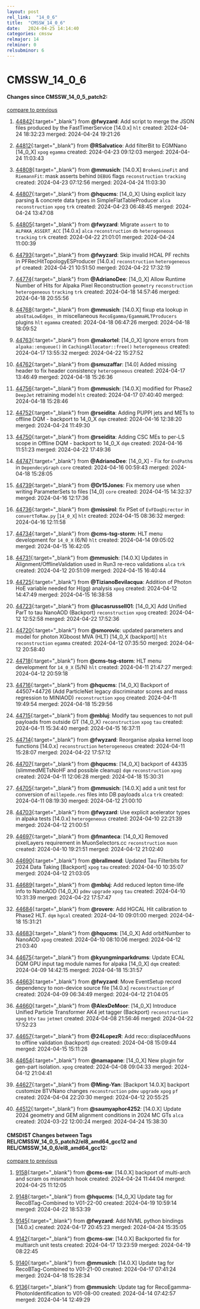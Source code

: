 ```yaml
---
layout: post
rel_link:  "14_0_6"
title:  "CMSSW_14_0_6"
date:   2024-04-25 14:14:40
categories: cmssw
relmajor: 14
relminor: 0
relsubminor: 6
---
```


# CMSSW_14_0_6
#### Changes since CMSSW_14_0_5_patch2:
[compare to previous](https://github.com/cms-sw/cmssw/compare/CMSSW_14_0_5_patch2...CMSSW_14_0_6)



1. [44842](http://github.com/cms-sw/cmssw/pull/44842){:target="_blank"}  from **@fwyzard**: Add script to merge the JSON files produced by the FastTimerService [14.0.x] `hlt` created: 2024-04-24 18:32:23 merged: 2024-04-24 19:21:26

2. [44812](http://github.com/cms-sw/cmssw/pull/44812){:target="_blank"}  from **@RSalvatico**: Add filterBit to EGMNano [14_0_X] `xpog` `egamma` created: 2024-04-23 09:12:03 merged: 2024-04-24 11:03:43

3. [44808](http://github.com/cms-sw/cmssw/pull/44808){:target="_blank"}  from **@mmusich**: [14.0.X] `BrokenLineFit` and `RiemannFit`: mask asserts behind `DEBUG` flags `reconstruction` `tracking` created: 2024-04-23 07:12:56 merged: 2024-04-24 11:03:30

4. [44807](http://github.com/cms-sw/cmssw/pull/44807){:target="_blank"}  from **@hqucms**: [14_0_X] Using explicit lazy parsing & concrete data types in SimpleFlatTableProducer `alca` `reconstruction` `xpog` `trk` created: 2024-04-23 06:48:45 merged: 2024-04-24 13:47:08

5. [44805](http://github.com/cms-sw/cmssw/pull/44805){:target="_blank"}  from **@fwyzard**: Migrate `assert` to to `ALPAKA_ASSERT_ACC` [14.0.x] `alca` `reconstruction` `db` `heterogeneous` `tracking` `trk` created: 2024-04-22 21:01:01 merged: 2024-04-24 11:00:39

6. [44793](http://github.com/cms-sw/cmssw/pull/44793){:target="_blank"}  from **@fwyzard**: Skip invalid HCAL PF rechits in PFRecHitTopologyESProducer [14.0.x] `reconstruction` `heterogeneous` `pf` created: 2024-04-21 10:51:50 merged: 2024-04-22 17:32:19

7. [44774](http://github.com/cms-sw/cmssw/pull/44774){:target="_blank"}  from **@AdrianoDee**: [14_0_X] Allow Runtime Number of Hits for Alpaka Pixel Reconstruction `geometry` `reconstruction` `heterogeneous` `tracking` `trk` created: 2024-04-18 14:57:46 merged: 2024-04-18 20:55:56

8. [44768](http://github.com/cms-sw/cmssw/pull/44768){:target="_blank"}  from **@mmusich**: [14.0.X] fixup eta lookup in `absEtaLowEdges_` in miscellaneous `RecoEgamma/EgammaHLTProducers` plugins  `hlt` `egamma` created: 2024-04-18 06:47:26 merged: 2024-04-18 18:09:52

9. [44763](http://github.com/cms-sw/cmssw/pull/44763){:target="_blank"}  from **@makortel**: [14_0_X] Ignore errors from `alpaka::enqueue()` in `CachingAllocator::free()` `heterogeneous` created: 2024-04-17 13:55:32 merged: 2024-04-22 15:27:52

10. [44762](http://github.com/cms-sw/cmssw/pull/44762){:target="_blank"}  from **@smuzaffar**: [14.0] Added missing header to fix header consistency `heterogeneous` created: 2024-04-17 13:46:49 merged: 2024-04-18 15:26:36

11. [44756](http://github.com/cms-sw/cmssw/pull/44756){:target="_blank"}  from **@mmusich**: [14.0.X] modified for Phase2 `DeepJet` retraining model  `hlt` created: 2024-04-17 07:40:40 merged: 2024-04-18 15:28:46

12. [44752](http://github.com/cms-sw/cmssw/pull/44752){:target="_blank"}  from **@rseidita**: Adding PUPPI jets and METs to offline DQM - backport to 14_0_X `dqm` created: 2024-04-16 12:38:20 merged: 2024-04-24 11:49:30

13. [44750](http://github.com/cms-sw/cmssw/pull/44750){:target="_blank"}  from **@rseidita**: Adding CSC MEs to per-LS scope in Offline DQM - backport to 14_0_X `dqm` created: 2024-04-16 11:51:23 merged: 2024-04-22 17:49:36

14. [44747](http://github.com/cms-sw/cmssw/pull/44747){:target="_blank"}  from **@AdrianoDee**: [14_0_X] - Fix for `EndPath`s in `DependecyGraph` `core` created: 2024-04-16 00:59:43 merged: 2024-04-18 15:28:05

15. [44739](http://github.com/cms-sw/cmssw/pull/44739){:target="_blank"}  from **@Dr15Jones**: Fix memory use when writing ParameterSets to files [14_0] `core` created: 2024-04-15 14:32:37 merged: 2024-04-16 12:17:36

16. [44736](http://github.com/cms-sw/cmssw/pull/44736){:target="_blank"}  from **@missirol**: fix PSet of `EvFDaqDirector` in `convertToRaw.py` [`14_0_X`] `hlt` created: 2024-04-15 08:36:32 merged: 2024-04-16 12:11:58

17. [44734](http://github.com/cms-sw/cmssw/pull/44734){:target="_blank"}  from **@cms-tsg-storm**: HLT menu development for `14_0_X` (6/N) `hlt` created: 2024-04-14 09:05:02 merged: 2024-04-15 16:42:05

18. [44731](http://github.com/cms-sw/cmssw/pull/44731){:target="_blank"}  from **@mmusich**: [14.0.X] Updates in Alignment/OfflineValidation used in Run3 re-reco validations `alca` `trk` created: 2024-04-12 20:51:09 merged: 2024-04-15 16:40:44

19. [44725](http://github.com/cms-sw/cmssw/pull/44725){:target="_blank"}  from **@TizianoBevilacqua**: Addition of Photon HoE variable needed for H(gg) analysis `xpog` created: 2024-04-12 14:47:49 merged: 2024-04-15 16:38:58

20. [44723](http://github.com/cms-sw/cmssw/pull/44723){:target="_blank"}  from **@lucasrussell01**: [14_0_X] Add Unified ParT to tau NanoAOD (Backport) `reconstruction` `xpog` created: 2024-04-12 12:52:58 merged: 2024-04-22 17:52:36

21. [44720](http://github.com/cms-sw/cmssw/pull/44720){:target="_blank"}  from **@smorovic**: updated parameters and model for photon XGboost MVA (HLT) [14_0_X (backport)] `hlt` `reconstruction` `egamma` created: 2024-04-12 07:35:50 merged: 2024-04-12 20:58:40

22. [44718](http://github.com/cms-sw/cmssw/pull/44718){:target="_blank"}  from **@cms-tsg-storm**: HLT menu development for `14_0_X` (5/N) `hlt` created: 2024-04-11 21:47:27 merged: 2024-04-12 20:59:18

23. [44716](http://github.com/cms-sw/cmssw/pull/44716){:target="_blank"}  from **@hqucms**: [14_0_X] Backport of 44507+44726 (Add ParticleNet legacy discriminator scores and mass regression to MINIAOD) `reconstruction` `xpog` created: 2024-04-11 19:49:54 merged: 2024-04-18 15:29:56

24. [44715](http://github.com/cms-sw/cmssw/pull/44715){:target="_blank"}  from **@mbluj**: Modify tau sequences to not pull payloads from outside GT (14_0_X) `reconstruction` `xpog` `tau` created: 2024-04-11 15:34:40 merged: 2024-04-15 16:37:11

25. [44714](http://github.com/cms-sw/cmssw/pull/44714){:target="_blank"}  from **@fwyzard**: Reorganise alpaka kernel loop functions [14.0.x] `reconstruction` `heterogeneous` created: 2024-04-11 15:28:07 merged: 2024-04-22 17:57:12

26. [44707](http://github.com/cms-sw/cmssw/pull/44707){:target="_blank"}  from **@hqucms**: [14_0_X] backport of 44335 (slimmedMETsNoHF and possible cleanup) `dqm` `reconstruction` `xpog` created: 2024-04-11 12:06:28 merged: 2024-04-18 15:30:31

27. [44705](http://github.com/cms-sw/cmssw/pull/44705){:target="_blank"}  from **@mmusich**: [14.0.X] add a unit test for conversion of `millepede.res` files into DB payloads `alca` `trk` created: 2024-04-11 08:19:30 merged: 2024-04-12 21:00:10

28. [44703](http://github.com/cms-sw/cmssw/pull/44703){:target="_blank"}  from **@fwyzard**: Use explicit acelerator types in alpaka tests [14.0.x] `heterogeneous` created: 2024-04-10 22:21:39 merged: 2024-04-12 21:00:51

29. [44697](http://github.com/cms-sw/cmssw/pull/44697){:target="_blank"}  from **@fmanteca**: [14_0_X] Removed pixelLayers requirement in MuonSelectors.cc `reconstruction` `muon` created: 2024-04-10 19:21:51 merged: 2024-04-12 21:02:40

30. [44690](http://github.com/cms-sw/cmssw/pull/44690){:target="_blank"}  from **@brallmond**: Updated Tau Filterbits for 2024 Data Taking [Backport] `xpog` `tau` created: 2024-04-10 10:35:07 merged: 2024-04-12 21:03:05

31. [44689](http://github.com/cms-sw/cmssw/pull/44689){:target="_blank"}  from **@mbluj**: Add reduced lepton time-life info to NanoAOD (14_0_X) `pdmv` `upgrade` `xpog` `tau` created: 2024-04-10 10:31:39 merged: 2024-04-22 17:57:47

32. [44684](http://github.com/cms-sw/cmssw/pull/44684){:target="_blank"}  from **@rovere**: Add HGCAL Hit calibration to Phase2 HLT. `dqm` `hgcal` created: 2024-04-10 09:01:00 merged: 2024-04-18 15:31:21

33. [44683](http://github.com/cms-sw/cmssw/pull/44683){:target="_blank"}  from **@hqucms**: [14_0_X] Add orbitNumber to NanoAOD `xpog` created: 2024-04-10 08:10:06 merged: 2024-04-12 21:03:40

34. [44675](http://github.com/cms-sw/cmssw/pull/44675){:target="_blank"}  from **@kyungminparkdrums**: Update ECAL DQM GPU input tag module names for alpaka [14_0_X] `dqm` created: 2024-04-09 14:42:15 merged: 2024-04-18 15:31:57

35. [44663](http://github.com/cms-sw/cmssw/pull/44663){:target="_blank"}  from **@fwyzard**: Move EventSetup record dependency to non-device source file [14.0.x] `reconstruction` `pf` created: 2024-04-09 06:34:49 merged: 2024-04-12 21:04:05

36. [44660](http://github.com/cms-sw/cmssw/pull/44660){:target="_blank"}  from **@AlexDeMoor**: [14_0_X] Introduce Unified Particle Transformer AK4 jet tagger (Backport)  `reconstruction` `xpog` `btv` `tau` `jetmet` created: 2024-04-08 21:56:46 merged: 2024-04-22 17:52:23

37. [44657](http://github.com/cms-sw/cmssw/pull/44657){:target="_blank"}  from **@24LopezR**: Add reco::displacedMuons to offline validation (backport) `dqm` created: 2024-04-08 15:09:44 merged: 2024-04-15 15:11:28

38. [44654](http://github.com/cms-sw/cmssw/pull/44654){:target="_blank"}  from **@namapane**: [14_0_X] New plugin for gen-part isolation. `xpog` created: 2024-04-08 09:04:33 merged: 2024-04-12 21:04:41

39. [44627](http://github.com/cms-sw/cmssw/pull/44627){:target="_blank"}  from **@Ming-Yan**: [Backport 14.0.X] backport customize BTVNano changes  `reconstruction` `pdmv` `upgrade` `xpog` `pf` created: 2024-04-04 22:20:30 merged: 2024-04-12 20:55:25

40. [44512](http://github.com/cms-sw/cmssw/pull/44512){:target="_blank"}  from **@saumyaphor4252**: [14.0.X] Update 2024 geometry and GEM alignment conditions in 2024 MC GTs `alca` created: 2024-03-22 12:00:24 merged: 2024-04-24 15:38:30

#### CMSDIST Changes between Tags REL/CMSSW_14_0_5_patch2/el8_amd64_gcc12 and REL/CMSSW_14_0_6/el8_amd64_gcc12:
[compare to previous](https://github.com/cms-sw/cmsdist/compare/REL/CMSSW_14_0_5_patch2/el8_amd64_gcc12...REL/CMSSW_14_0_6/el8_amd64_gcc12)



1. [9158](http://github.com/cms-sw/cmsdist/pull/9158){:target="_blank"}  from **@cms-sw**: [14.0.X] backport of multi-arch and scram os mismatch hook created: 2024-04-24 11:44:04 merged: 2024-04-25 11:12:05

2. [9148](http://github.com/cms-sw/cmsdist/pull/9148){:target="_blank"}  from **@hqucms**: [14_0_X] Update tag for RecoBTag-Combined to V01-22-00 created: 2024-04-19 10:59:14 merged: 2024-04-22 18:53:39

3. [9145](http://github.com/cms-sw/cmsdist/pull/9145){:target="_blank"}  from **@fwyzard**: Add NVML python bindings [14.0.x] created: 2024-04-17 20:45:23 merged: 2024-04-24 15:35:05

4. [9142](http://github.com/cms-sw/cmsdist/pull/9142){:target="_blank"}  from **@cms-sw**: [14.0.X] Backported fix for multiarch unit tests created: 2024-04-17 13:23:59 merged: 2024-04-19 08:22:45

5. [9140](http://github.com/cms-sw/cmsdist/pull/9140){:target="_blank"}  from **@mmusich**: [14.0.X] Update tag for RecoBTag-Combined to V01-21-00 created: 2024-04-17 07:41:24 merged: 2024-04-18 15:28:34

6. [9136](http://github.com/cms-sw/cmsdist/pull/9136){:target="_blank"}  from **@mmusich**: Update tag for RecoEgamma-PhotonIdentification to V01-08-00 created: 2024-04-14 07:42:57 merged: 2024-04-14 12:49:29

